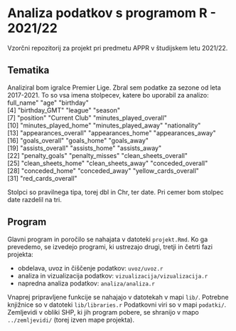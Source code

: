# Analiza podatkov s programom R - 2021/22

Vzorčni repozitorij za projekt pri predmetu APPR v študijskem letu 2021/22. 

## Tematika

Analiziral bom igralce Premier Lige. Zbral sem podatke za sezone od leta 2017-2021.
To so vsa imena stolpecev, katere bo uporabil za analizo:
full_name"                      "age"                            "birthday"                      
 [4] "birthday_GMT"                   "league"                         "season"                        
 [7] "position"                       "Current Club"                   "minutes_played_overall"        
[10] "minutes_played_home"            "minutes_played_away"            "nationality"                   
[13] "appearances_overall"            "appearances_home"               "appearances_away"              
[16] "goals_overall"                  "goals_home"                     "goals_away"                    
[19] "assists_overall"                "assists_home"                   "assists_away"                  
[22] "penalty_goals"                  "penalty_misses"                 "clean_sheets_overall"          
[25] "clean_sheets_home"              "clean_sheets_away"              "conceded_overall"              
[28] "conceded_home"                  "conceded_away"                  "yellow_cards_overall"          
[31] "red_cards_overall"              

Stolpci so pravilnega tipa, torej dbl in Chr, ter date. Pri cemer bom stolpec date razdelil na tri.

## Program

Glavni program in poročilo se nahajata v datoteki `projekt.Rmd`.
Ko ga prevedemo, se izvedejo programi, ki ustrezajo drugi, tretji in četrti fazi projekta:

* obdelava, uvoz in čiščenje podatkov: `uvoz/uvoz.r`
* analiza in vizualizacija podatkov: `vizualizacija/vizualizacija.r`
* napredna analiza podatkov: `analiza/analiza.r`

Vnaprej pripravljene funkcije se nahajajo v datotekah v mapi `lib/`.
Potrebne knjižnice so v datoteki `lib/libraries.r`
Podatkovni viri so v mapi `podatki/`.
Zemljevidi v obliki SHP, ki jih program pobere,
se shranijo v mapo `../zemljevidi/` (torej izven mape projekta).

